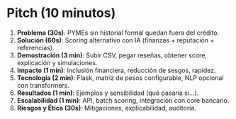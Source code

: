 # Pitch (10 minutos)

1. **Problema (30s)**: PYMEs sin historial formal quedan fuera del crédito.
2. **Solución (60s)**: Scoring alternativo con IA (finanzas + reputación + referencias).
3. **Demostración (3 min)**: Subir CSV, pegar reseñas, obtener score, explicación y simulaciones.
4. **Impacto (1 min)**: Inclusión financiera, reducción de sesgos, rapidez.
5. **Tecnología (2 min)**: Flask, matriz de pesos configurable, NLP opcional con transformers.
6. **Resultados (1 min)**: Ejemplos y sensibilidad (qué pasaría si...).
7. **Escalabilidad (1 min)**: API, batch scoring, integración con core bancario.
8. **Riesgos y Ética (30s)**: Mitigaciones, explicabilidad, auditoría.
